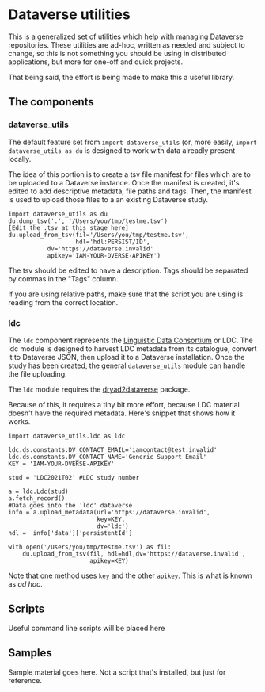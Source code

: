 # Dataverse utilities

This is a generalized set of utilities which help with managing [Dataverse](https://dataverse.org) repositories. These utilities are ad-hoc, written as needed and subject to change, so this is not something you should be using in distributed applications, but more for one-off and quick projects.

That being said, the effort is being made to make this a useful library.

## The components

### dataverse_utils

The default feature set from `import dataverse_utils` (or, more easily, `import dataverse_utils as du` is designed to work with data alreadly present locally.

The idea of this portion is to create a tsv file manifest for files which are to be uploaded to a Dataverse instance. Once the manifest is created, it's edited to add descriptive metadata, file paths and tags. Then, the manifest is used to upload those files to a an existing Dataverse study.

```
import dataverse_utils as du
du.dump_tsv('.', '/Users/you/tmp/testme.tsv')
[Edit the .tsv at this stage here]
du.upload_from_tsv(fil='/Users/you/tmp/testme.tsv',
                   hdl='hdl:PERSIST/ID',
		   dv='https://dataverse.invalid'
		   apikey='IAM-YOUR-DVERSE-APIKEY')
```

The tsv should be edited to have a description. Tags should be separated by commas in the "Tags" column.

If you are using relative paths, make sure that the script you are using is reading from the correct location.

### ldc

The `ldc` component represents the [Linguistic Data Consortium](https://catalog.ldc.upenn.edu/) or LDC. The ldc module is designed to harvest LDC metadata from its catalogue, convert it to Dataverse JSON, then upload it to a Dataverse installation. Once the study has been created, the general `dataverse_utils` module can handle the file uploading.

The `ldc` module requires the [dryad2dataverse](https://github.com/ubc-library-rc/dryad2dataverse) package.

Because of this, it requires a tiny bit more effort, because LDC material doesn't have the required metadata. Here's snippet that shows how it works.

```
import dataverse_utils.ldc as ldc

ldc.ds.constants.DV_CONTACT_EMAIL='iamcontact@test.invalid'
ldc.ds.constants.DV_CONTACT_NAME='Generic Support Email'
KEY = 'IAM-YOUR-DVERSE-APIKEY'

stud = 'LDC2021T02' #LDC study number

a = ldc.Ldc(stud)
a.fetch_record()
#Data goes into the 'ldc' dataverse
info = a.upload_metadata(url='https://dataverse.invalid', 
		  				 key=KEY, 
		  				 dv='ldc')
hdl =  info['data']['persistentId'] 

with open('/Users/you/tmp/testme.tsv') as fil:
	du.upload_from_tsv(fil, hdl=hdl,dv='https://dataverse.invalid', 
                       apikey=KEY)
```
Note that one method uses `key` and the other `apikey`. This is what is known as _ad hoc_. 

## Scripts

Useful command line scripts will be placed here

## Samples

Sample material goes here. Not a script that's installed, but just for reference.


